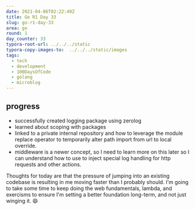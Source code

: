 ```yaml
---
date: 2021-04-06T02:22:49Z
title: Go R1 Day 33
slug: go-r1-day-33
area: go
round: 1
day_counter: 33
typora-root-url: ../../../static
typora-copy-images-to:  ../../../static/images
tags:
  - tech
  - development
  - 100DaysOfCode
  - golang
  - microblog
---
```


## progress

- successfully created logging package using zerolog
- learned about scoping with packages
- linked to a private internal repository and how to leverage the module replace operator to temporarily alter path import from url to local override.
- middleware is a newer concept, so I need to learn more on this later so I can understand how to use to inject special log handling for http requests and other actions.

Thoughts for today are that the pressure of jumping into an existing codebase is resulting in me moving faster than I probably should.
I'm going to take some time to keep doing the web fundamentals, lambda, and exercisms to ensure I'm setting a better foundation long-term, and not just winging it. 😄
